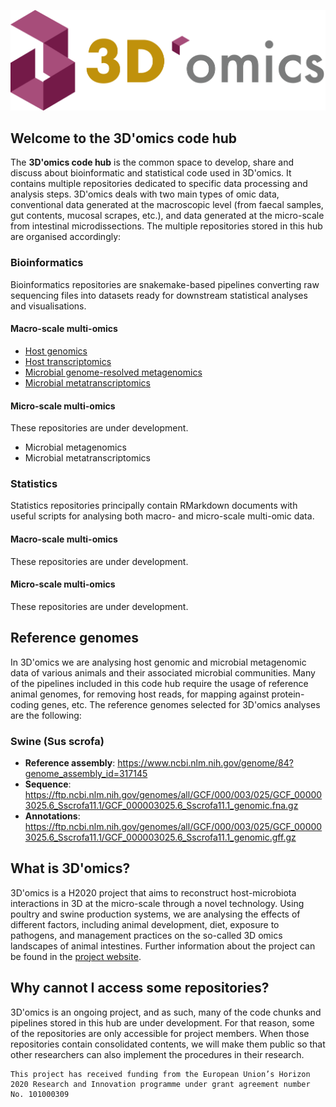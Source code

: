 ![](https://github.com/3d-omics/.github/blob/b345f29044584474a23b5bd5a58a8eda5a1f23ad/profile/3domics-logo.png
)

## Welcome to the 3D'omics code hub

The **3D'omics code hub** is the common space to develop, share and discuss about bioinformatic and statistical code used in 3D'omics. It contains multiple repositories dedicated to specific data processing and analysis steps. 3D'omics deals with two main types of omic data, conventional data generated at the macroscopic level (from faecal samples, gut contents, mucosal scrapes, etc.), and data generated at the micro-scale from intestinal microdissections. The multiple repositories stored in this hub are organised accordingly:

### Bioinformatics
Bioinformatics repositories are snakemake-based pipelines converting raw sequencing files into datasets ready for downstream statistical analyses and visualisations.

#### Macro-scale multi-omics

* [Host genomics](https://github.com/3d-omics/Bioinfo_Macro_Host_Genomics)
* [Host transcriptomics](https://github.com/3d-omics/Bioinfo_Macro_Host_Transcriptomics)
* [Microbial genome-resolved metagenomics](https://github.com/3d-omics/Bioinfo_Macro_Genome_Resolved_Metagenomics)
* [Microbial metatranscriptomics](https://github.com/3d-omics/Bioinfo_Macro_Microbial_Metatranscriptomics)

#### Micro-scale multi-omics
These repositories are under development.

* Microbial metagenomics
* Microbial metatranscriptomics

### Statistics
Statistics repositories principally contain RMarkdown documents with useful scripts for analysing both macro- and micro-scale multi-omic data.

#### Macro-scale multi-omics
These repositories are under development.

#### Micro-scale multi-omics
These repositories are under development.

## Reference genomes

In 3D'omics we are analysing host genomic and microbial metagenomic data of various animals and their associated microbial communities. Many of the pipelines included in this code hub require the usage of reference animal genomes, for removing host reads, for mapping against protein-coding genes, etc. The reference genomes selected for 3D'omics analyses are the following:

### Swine (Sus scrofa)

* **Reference assembly**: https://www.ncbi.nlm.nih.gov/genome/84?genome_assembly_id=317145
* **Sequence**: https://ftp.ncbi.nlm.nih.gov/genomes/all/GCF/000/003/025/GCF_000003025.6_Sscrofa11.1/GCF_000003025.6_Sscrofa11.1_genomic.fna.gz
* **Annotations**: https://ftp.ncbi.nlm.nih.gov/genomes/all/GCF/000/003/025/GCF_000003025.6_Sscrofa11.1/GCF_000003025.6_Sscrofa11.1_genomic.gff.gz

## What is 3D'omics?

3D'omics is a H2020 project that aims to reconstruct host-microbiota interactions in 3D at the micro-scale through a novel technology. Using poultry and swine production systems, we are analysing the effects of different factors, including animal development, diet, exposure to pathogens, and management practices on the so-called 3D omics landscapes of animal intestines. Further information about the project can be found in the [project website](https://www.3domics.eu/).

## Why cannot I access some repositories?

3D'omics is an ongoing project, and as such, many of the code chunks and pipelines stored in this hub are under development. For that reason, some of the repositories are only accessible for project members. When those repositories contain consolidated contents, we will make them public so that other researchers can also implement the procedures in their research.

```
This project has received funding from the European Union’s Horizon 2020 Research and Innovation programme under grant agreement number No. 101000309
```
